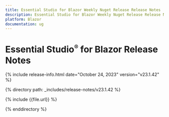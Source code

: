 ```yaml
---
title: Essential Studio for Blazor Weekly Nuget Release Release Notes  
description: Essential Studio for Blazor Weekly Nuget Release Release Notes 
platform: Blazor
documentation: ug
---
```


# Essential Studio<sup style="font-size:70%">&reg;</sup> for  Blazor  Release Notes  

{% include release-info.html date="October 24, 2023" version="v23.1.42" %} 

{% directory path: _includes/release-notes/v23.1.42 %}

{% include {{file.url}} %}

{% enddirectory %}

